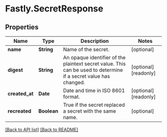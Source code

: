 # Fastly.SecretResponse

## Properties

Name | Type | Description | Notes
------------ | ------------- | ------------- | -------------
**name** | **String** | Name of the secret. | [optional] 
**digest** | **String** | An opaque identifier of the plaintext secret value. This can be used to determine if a secret value has changed. | [optional] [readonly] 
**created_at** | **Date** | Date and time in ISO 8601 format. | [optional] [readonly] 
**recreated** | **Boolean** | True if the secret replaced a secret with the same name. | [optional] 


[[Back to API list]](../../README.md#endpoints) [[Back to README]](../../README.md)
